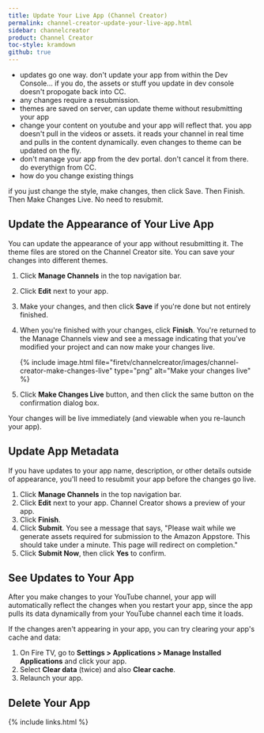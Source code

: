 ```yaml
---
title: Update Your Live App (Channel Creator)
permalink: channel-creator-update-your-live-app.html
sidebar: channelcreator
product: Channel Creator
toc-style: kramdown
github: true
---
```


- updates go one way. don't update your app from within the Dev Console... if you do, the assets or stuff you update in dev console doesn't propogate back into CC.
- any changes require a resubmission.
- themes are saved on server, can update theme without resubmitting your app
- change your content on youtube and your app will reflect that. you app doesn't pull in the videos or assets. it reads your channel in real time and pulls in the content dynamically. even changes to theme can be updated on the fly.
- don't manage your app from the dev portal. don't cancel it from there. do everythign from CC.
- how do you change existing things

if you just change the style, make changes, then click Save. Then Finish. Then Make Changes Live. No need to resubmit.

## Update the Appearance of Your Live App

You can update the appearance of your app without resubmitting it. The theme files are stored on the Channel Creator site. You can save your changes into different themes.

1.  Click **Manage Channels** in the top navigation bar.
2.  Click **Edit** next to your app.
3.  Make your changes, and then click **Save** if you're done but not entirely finished.
4.  When you're finished with your changes, click **Finish**. You're returned to the Manage Channels view and see a message indicating that you've modified your project and can now make your changes live.

    {% include image.html  file="firetv/channelcreator/images/channel-creator-make-changes-live" type="png" alt="Make your changes live" %}

5.  Click **Make Changes Live** button, and then click the same button on the confirmation dialog box.

Your changes will be live immediately (and viewable when you re-launch your app).

## Update App Metadata

If you have updates to your app name, description, or other details outside of appearance, you'll need to resubmit your app before the changes go live.

1.  Click **Manage Channels** in the top navigation bar.
2.  Click **Edit** next to your app. Channel Creator shows a preview of your app.
3.  Click **Finish**.
4.  Click **Submit**. You see a message that says, "Please wait while we generate assets required for submission to the Amazon Appstore. This should take under a minute. This page will redirect on completion."
5.  Click **Submit Now**, then click **Yes** to confirm.

## See Updates to Your App

After you make changes to your YouTube channel, your app will automatically reflect the changes when you restart your app, since the app pulls its data dynamically from your YouTube channel each time it loads.

If the changes aren't appearing in your app, you can try clearing your app's cache and data:

1.  On Fire TV, go to **Settings > Applications > Manage Installed Applications** and click your app.
2.  Select **Clear data** (twice) and also **Clear cache**.
3.  Relaunch your app.


## Delete Your App

{% include links.html %}
